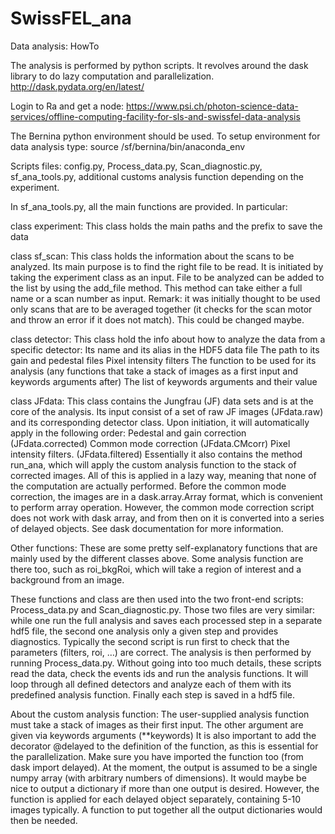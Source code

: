 # SwissFEL_ana
Data analysis: HowTo

The analysis is performed by python scripts. It revolves around the dask library to do lazy computation and parallelization. http://dask.pydata.org/en/latest/

Login to Ra and get a node:
https://www.psi.ch/photon-science-data-services/offline-computing-facility-for-sls-and-swissfel-data-analysis

The Bernina python environment should be used.
To setup environment for data analysis type:
source /sf/bernina/bin/anaconda_env

Scripts files:
config.py,
Process_data.py,
Scan_diagnostic.py,
sf_ana_tools.py,
additional customs analysis function depending on the experiment.

In sf_ana_tools.py, all the main functions are provided.
In particular:

class experiment:
This class holds the main paths and the prefix to save the data

class sf_scan:
This class holds the information about the scans to be analyzed. Its main purpose is to find the right file to be read. It is initiated by taking the experiment class as an input. File to be analyzed can be added to the list by using the add_file method. This method can take either a full name or a scan number as input.
Remark: it was initially thought to be used only scans that are to be averaged together (it checks for the scan motor and throw an error if it does not match). This could be changed maybe.

class detector:
This class hold the info about how to analyze the data from a specific detector:
Its name and its alias in the HDF5 data file
The path to its gain and pedestal files
Pixel intensity filters
The function to be used for its analysis (any functions that take a stack of images as a first input and keywords arguments after)
The list of keywords arguments and  their value
    
class JFdata:
This class contains the Jungfrau (JF) data sets and is at the core of the analysis. Its input consist of a set of raw JF images (JFdata.raw) and its corresponding detector class.
Upon initiation, it will automatically apply in the following order:
Pedestal and gain correction (JFdata.corrected)
Common mode correction (JFdata.CMcorr)
Pixel intensity filters. (JFdata.filtered)
Essentially it also contains the method run_ana, which will apply the custom analysis function to the stack of corrected images.
All of this is applied in a lazy way, meaning that none of the computation are actually performed.
Before the common mode correction, the images are in a dask.array.Array format, which is convenient to perform array operation. However, the common mode correction script does not work with dask array, and from then on it is converted into a series of delayed objects. See dask documentation for more information.

Other functions:
These are some pretty self-explanatory functions that are mainly used by the different classes above. Some analysis function are there too, such as roi_bkgRoi, which will take a region of interest and a background from an image.

These functions and class are then used into the two front-end scripts: Process_data.py and Scan_diagnostic.py.
Those two files are very similar: while one run the full analysis and saves each processed step in a separate hdf5 file, the second one analysis only a given step and provides diagnostics. Typically the second script is run first to check that the parameters (filters, roi, …) are correct. The analysis is then performed by running Process_data.py.
Without going into too much details, these scripts read the data, check the events ids and run the analysis functions. It will loop through all defined detectors and analyze each of them with its predefined analysis function. Finally each step is saved in a hdf5 file.


About the custom analysis function:
The user-supplied analysis function must take a stack of images as their first input. The other argument are given via keywords arguments (**keywords)
It is also important to add the decorator @delayed to the definition of the function, as this is essential for the parallelization. Make sure you have imported the function too (from dask import delayed).
At the moment, the output is assumed to be a single numpy array (with arbitrary numbers of dimensions). It would maybe be nice to output a dictionary if more than one output is desired. However, the function is applied for each delayed object separately, containing 5-10 images typically. A function to put together all the output dictionaries would then be needed.
